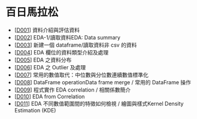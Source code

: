 # 百日馬拉松
+   [<a href="https://github.com/kristenchan/2nd-ML100Days/blob/master/homework/Day_001_HW.ipynb">D001</a>] 資料介紹與評估資料
+   [<a href="https://github.com/kristenchan/2nd-ML100Days/blob/master/homework/Day_002_HW.ipynb">D002</a>] EDA-1/讀取資料EDA: Data summary
+   [<a href="https://github.com/kristenchan/2nd-ML100Days/blob/master/homework/Day_003_HW.ipynb">D003</a>] 新建一個 dataframe/讀取資料非 csv 的資料
+   [<a href="https://github.com/kristenchan/2nd-ML100Days/blob/master/homework/Day_004_HW.ipynb">D004</a>] EDA 欄位的資料類型介紹及處理
+   [<a href="https://github.com/kristenchan/2nd-ML100Days/blob/master/homework/Day_005_HW.ipynb">D005</a>] EDA 之資料分布
+   [<a href="https://github.com/kristenchan/2nd-ML100Days/blob/master/homework/Day_006_HW.ipynb">D006</a>] EDA 之 Outlier 及處理
+   [<a href="https://github.com/kristenchan/2nd-ML100Days/blob/master/homework/Day_007_HW.ipynb">D007</a>] 常用的數值取代：中位數與分位數連續數值標準化
+   [<a href="https://github.com/kristenchan/2nd-ML100Days/blob/master/homework/Day_008_HW.ipynb">D008</a>] DataFrame operationData frame merge / 常用的 DataFrame 操作
+   [<a href="https://github.com/kristenchan/2nd-ML100Days/blob/master/homework/Day_009_HW.ipynb">D009</a>] 程式實作 EDA correlation / 相關係數簡介
+   [<a href="https://github.com/kristenchan/2nd-ML100Days/blob/master/homework/Day_010_HW.ipynb">D010</a>] EDA from Correlation
+   [<a href="https://github.com/kristenchan/2nd-ML100Days/blob/master/homework/Day_011_HW.ipynb">D011</a>] EDA 不同數值範圍間的特徵如何檢視 / 繪圖與樣式Kernel Density Estimation (KDE)